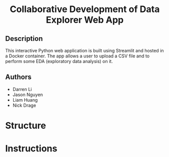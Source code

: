 <h1 align="center">Collaborative Development of Data Explorer Web App</h1>

## Description
This interactive Python web application is built using Streamlit and hosted in a Docker container. The app allows a user to upload a CSV file and to perform some EDA (exploratory data analysis) on it.

## Authors
* Darren Li
* Jason Nguyen
* Liam Huang
* Nick Drage

# Structure

# Instructions

